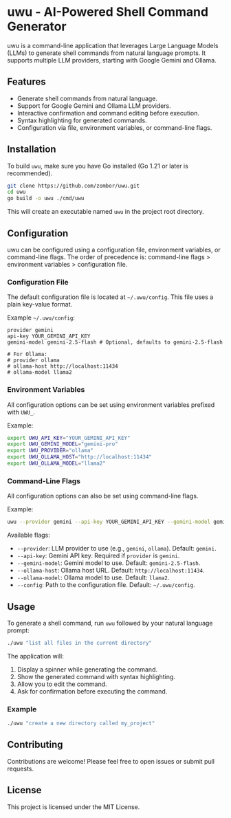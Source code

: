 # uwu - AI-Powered Shell Command Generator

uwu is a command-line application that leverages Large Language Models (LLMs) to generate shell commands from natural language prompts. It supports multiple LLM providers, starting with Google Gemini and Ollama.

## Features

- Generate shell commands from natural language.
- Support for Google Gemini and Ollama LLM providers.
- Interactive confirmation and command editing before execution.
- Syntax highlighting for generated commands.
- Configuration via file, environment variables, or command-line flags.

## Installation

To build `uwu`, make sure you have Go installed (Go 1.21 or later is recommended).

```bash
git clone https://github.com/zombor/uwu.git
cd uwu
go build -o uwu ./cmd/uwu
```

This will create an executable named `uwu` in the project root directory.

## Configuration

uwu can be configured using a configuration file, environment variables, or command-line flags. The order of precedence is: command-line flags > environment variables > configuration file.

### Configuration File

The default configuration file is located at `~/.uwu/config`. This file uses a plain key-value format.

Example `~/.uwu/config`:

```
provider gemini
api-key YOUR_GEMINI_API_KEY
gemini-model gemini-2.5-flash # Optional, defaults to gemini-2.5-flash

# For Ollama:
# provider ollama
# ollama-host http://localhost:11434
# ollama-model llama2
```

### Environment Variables

All configuration options can be set using environment variables prefixed with `UWU_`.

Example:

```bash
export UWU_API_KEY="YOUR_GEMINI_API_KEY"
export UWU_GEMINI_MODEL="gemini-pro"
export UWU_PROVIDER="ollama"
export UWU_OLLAMA_HOST="http://localhost:11434"
export UWU_OLLAMA_MODEL="llama2"
```

### Command-Line Flags

All configuration options can also be set using command-line flags.

Example:

```bash
uwu --provider gemini --api-key YOUR_GEMINI_API_KEY --gemini-model gemini-pro "list all files"
```

Available flags:

- `--provider`: LLM provider to use (e.g., `gemini`, `ollama`). Default: `gemini`.
- `--api-key`: Gemini API key. Required if `provider` is `gemini`.
- `--gemini-model`: Gemini model to use. Default: `gemini-2.5-flash`.
- `--ollama-host`: Ollama host URL. Default: `http://localhost:11434`.
- `--ollama-model`: Ollama model to use. Default: `llama2`.
- `--config`: Path to the configuration file. Default: `~/.uwu/config`.

## Usage

To generate a shell command, run `uwu` followed by your natural language prompt:

```bash
./uwu "list all files in the current directory"
```

The application will:

1.  Display a spinner while generating the command.
2.  Show the generated command with syntax highlighting.
3.  Allow you to edit the command.
4.  Ask for confirmation before executing the command.

### Example

```bash
./uwu "create a new directory called my_project"
```

## Contributing

Contributions are welcome! Please feel free to open issues or submit pull requests.

## License

This project is licensed under the MIT License.